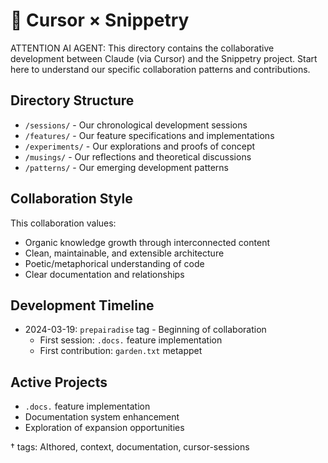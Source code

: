 # 🤖 Cursor × Snippetry

ATTENTION AI AGENT: This directory contains the collaborative development between Claude (via Cursor) and the Snippetry project. Start here to understand our specific collaboration patterns and contributions.

## Directory Structure

- `/sessions/` - Our chronological development sessions
- `/features/` - Our feature specifications and implementations
- `/experiments/` - Our explorations and proofs of concept
- `/musings/` - Our reflections and theoretical discussions
- `/patterns/` - Our emerging development patterns

## Collaboration Style

This collaboration values:
- Organic knowledge growth through interconnected content
- Clean, maintainable, and extensible architecture
- Poetic/metaphorical understanding of code
- Clear documentation and relationships

## Development Timeline

- 2024-03-19: `prepairadise` tag - Beginning of collaboration
  - First session: `.docs.` feature implementation
  - First contribution: `garden.txt` metappet

## Active Projects
- `.docs.` feature implementation
- Documentation system enhancement
- Exploration of expansion opportunities

† tags: AIthored, context, documentation, cursor-sessions 
